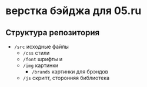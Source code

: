 # верстка бэйджа для 05.ru

## Структура репозитория
* ``/src`` исходные файлы
   * ``/css`` стили
   * ``/font``  шрифты и
   * ``/img`` картинки
      * ``/brands`` картинки для брэндов
   * ``/js``  скрипт, сторонняя библиотека
